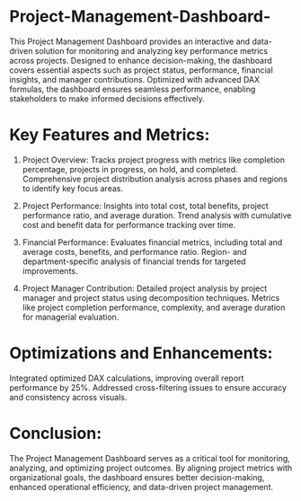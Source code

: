 # Project-Management-Dashboard-

This Project Management Dashboard provides an interactive and data-driven solution for monitoring and analyzing key performance metrics across projects. Designed to enhance decision-making, the dashboard covers essential aspects such as project status, performance, financial insights, and manager contributions. Optimized with advanced DAX formulas, the dashboard ensures seamless performance, enabling stakeholders to make informed decisions effectively.

# Key Features and Metrics:

1. Project Overview:
Tracks project progress with metrics like completion percentage, projects in progress, on hold, and completed.
Comprehensive project distribution analysis across phases and regions to identify key focus areas.

3. Project Performance:
Insights into total cost, total benefits, project performance ratio, and average duration.
Trend analysis with cumulative cost and benefit data for performance tracking over time.


4. Financial Performance:
Evaluates financial metrics, including total and average costs, benefits, and performance ratio.
Region- and department-specific analysis of financial trends for targeted improvements.


4. Project Manager Contribution:
Detailed project analysis by project manager and project status using decomposition techniques.
Metrics like project completion performance, complexity, and average duration for managerial evaluation.

# Optimizations and Enhancements:

Integrated optimized DAX calculations, improving overall report performance by 25%.
Addressed cross-filtering issues to ensure accuracy and consistency across visuals.

# Conclusion:

The Project Management Dashboard serves as a critical tool for monitoring, analyzing, and optimizing project outcomes. By aligning project metrics with organizational goals, the dashboard ensures better decision-making, enhanced operational efficiency, and data-driven project management.
